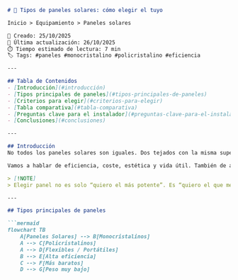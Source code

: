 ```markdown
# 🔧 Tipos de paneles solares: cómo elegir el tuyo

Inicio > Equipamiento > Paneles solares

📅 Creado: 25/10/2025  
🔄 Última actualización: 26/10/2025  
⏱️ Tiempo estimado de lectura: 7 min  
🏷️ Tags: #paneles #monocristalino #policristalino #eficiencia

---

## Tabla de Contenidos
- [Introducción](#introducción)
- [Tipos principales de paneles](#tipos-principales-de-paneles)
- [Criterios para elegir](#criterios-para-elegir)
- [Tabla comparativa](#tabla-comparativa)
- [Preguntas clave para el instalador](#preguntas-clave-para-el-instalador)
- [Conclusiones](#conclusiones)

---

## Introducción
No todos los paneles solares son iguales. Dos tejados con la misma superficie pueden generar cantidades de energía muy distintas según el tipo de panel instalado. Aquí vamos a ver las tres familias más habituales: monocristalinos, policristalinos y flexibles/portátiles.

Vamos a hablar de eficiencia, coste, estética y vida útil. También de algo que la gente no suele preguntar: peso por metro cuadrado. En tejados antiguos esto importa.

> [!NOTE]
> Elegir panel no es solo “quiero el más potente”. Es “quiero el que mejor encaja en MI tejado y MI presupuesto hoy”.

---

## Tipos principales de paneles

```mermaid
flowchart TB
    A[Paneles Solares] --> B[Monocristalinos]
    A --> C[Policristalinos]
    A --> D[Flexibles / Portátiles]
    B --> E[Alta eficiencia]
    C --> F[Más baratos]
    D --> G[Peso muy bajo]
